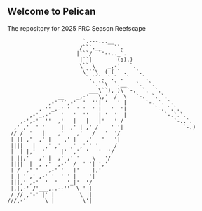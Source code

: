 ## Welcome to Pelican 
The repository for 2025 FRC Season Reefscape

                            `.---...__
                           /```.__    ``.
                          |```/  `'--.._`.
                           |``|        (o).)
                           \`` \    _,-'   `.
                            \```\  ( ( ` .   `.
                             `.```. `.` . `    `.
                               `.``\  `.__   `.  `.
                              ___\``), )\ `-.  `.  `.
                    __    _,-'   \,'  /  \   `-.  `. `.
                 ,-' '`,-'  '  ''| '   ' |      `-. `. `.
              ,-''_,-' '  ' '  ' |   '  '|         `-. `.`.
           ,-'_,-'   '   '  ''   | '  '  |            `-.`.`.
        ,-',-'  ''  ,'   |   |   |'   ' /                `-..`.
      ,' ,'  ' '     |  ,' | ,' /    ' '|                   `-.)
     // /  '   |    ,'    ,'   /   '  '/
     | || ,'  ,' |    ,' |   ,'   '   '|
     ||||   |   ,' ,'   ,' ,' ' '     /
     |  | |,'  '     |'  ,'  '   '  '/
     | ||,'   ,' |  ,' ,' '    \   '/
     ||||  |  , ,'  ,-'  /  ' '| ','
     | /  ,' '   ,-' '   |'    |,'
     | | ' ,' ,-' '  ' ' |    '|
     |||,' ,-'  '  '   '_|'  '/
     |,|,-' /'___,..--''  \ ' |
     / // ,'-' |' |        \  |
    ///,-'      \ |         \'|
